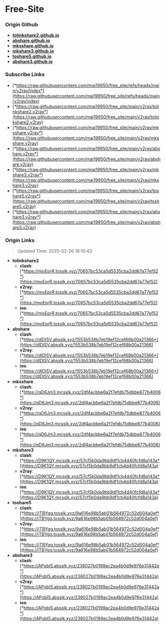 # Free-Site

### Origin Github

- [**tolinkshare2.github.io**](https://github.com/tolinkshare2/tolinkshare2.github.io)
- [**abshare.github.io**](https://github.com/abshare/abshare.github.io)
- [**mksshare.github.io**](https://github.com/mksshare/mksshare.github.io)
- [**mkshare3.github.io**](https://github.com/mkshare3/mkshare3.github.io)
- [**toshare5.github.io**](https://github.com/toshare5/toshare5.github.io)
- [**abshare3.github.io**](https://github.com/abshare3/abshare3.github.io)

### Subscribe Links

- [*https://raw.githubusercontent.com/mai19950/free_site/refs/heads/main/v2ray/index*](https://raw.githubusercontent.com/mai19950/free_site/refs/heads/main/v2ray/index)
- [*https://raw.githubusercontent.com/mai19950/free_site/main/v2ray/tolinkshare2.v2ray*](https://raw.githubusercontent.com/mai19950/free_site/main/v2ray/tolinkshare2.v2ray)
- [*https://raw.githubusercontent.com/mai19950/free_site/main/v2ray/mksshare.v2ray*](https://raw.githubusercontent.com/mai19950/free_site/main/v2ray/mksshare.v2ray)
- [*https://raw.githubusercontent.com/mai19950/free_site/main/v2ray/abshare.v2ray*](https://raw.githubusercontent.com/mai19950/free_site/main/v2ray/abshare.v2ray)
- [*https://raw.githubusercontent.com/mai19950/free_site/main/v2ray/mkshare3.v2ray*](https://raw.githubusercontent.com/mai19950/free_site/main/v2ray/mkshare3.v2ray)
- [*https://raw.githubusercontent.com/mai19950/free_site/main/v2ray/toshare5.v2ray*](https://raw.githubusercontent.com/mai19950/free_site/main/v2ray/toshare5.v2ray)
- [*https://raw.githubusercontent.com/mai19950/free_site/main/v2ray/abshare3.v2ray*](https://raw.githubusercontent.com/mai19950/free_site/main/v2ray/abshare3.v2ray)

### Origin Links

> Updated Time: 2025-02-26 16:10:43

- **tolinkshare2**
  - **clash**: [*https://moEprR.tosslk.xyz/70657bc53ca5d5535cba2dd67a77ef52*](https://moEprR.tosslk.xyz/70657bc53ca5d5535cba2dd67a77ef52)
  - **v2ray**: [*https://moEprR.tosslk.xyz/70657bc53ca5d5535cba2dd67a77ef52*](https://moEprR.tosslk.xyz/70657bc53ca5d5535cba2dd67a77ef52)
  - **ios**: [*https://moEprR.tosslk.xyz/70657bc53ca5d5535cba2dd67a77ef52*](https://moEprR.tosslk.xyz/70657bc53ca5d5535cba2dd67a77ef52)
- **abshare**
  - **clash**: [*https://dIDlSV.absslk.xyz/1553b538b7eb19ef12cef68b00a21366*](https://dIDlSV.absslk.xyz/1553b538b7eb19ef12cef68b00a21366)
  - **v2ray**: [*https://dIDlSV.absslk.xyz/1553b538b7eb19ef12cef68b00a21366*](https://dIDlSV.absslk.xyz/1553b538b7eb19ef12cef68b00a21366)
  - **ios**: [*https://dIDlSV.absslk.xyz/1553b538b7eb19ef12cef68b00a21366*](https://dIDlSV.absslk.xyz/1553b538b7eb19ef12cef68b00a21366)
- **mksshare**
  - **clash**: [*https://qD6Jm3.mcsslk.xyz/2df4acbbe6a2f7efdb75dbbe877b4006*](https://qD6Jm3.mcsslk.xyz/2df4acbbe6a2f7efdb75dbbe877b4006)
  - **v2ray**: [*https://qD6Jm3.mcsslk.xyz/2df4acbbe6a2f7efdb75dbbe877b4006*](https://qD6Jm3.mcsslk.xyz/2df4acbbe6a2f7efdb75dbbe877b4006)
  - **ios**: [*https://qD6Jm3.mcsslk.xyz/2df4acbbe6a2f7efdb75dbbe877b4006*](https://qD6Jm3.mcsslk.xyz/2df4acbbe6a2f7efdb75dbbe877b4006)
- **mkshare3**
  - **clash**: [*https://D9K1QY.mcsslk.xyz/57cf5b0da9bb9df1cb4d40fcfd8a143a*](https://D9K1QY.mcsslk.xyz/57cf5b0da9bb9df1cb4d40fcfd8a143a)
  - **v2ray**: [*https://D9K1QY.mcsslk.xyz/57cf5b0da9bb9df1cb4d40fcfd8a143a*](https://D9K1QY.mcsslk.xyz/57cf5b0da9bb9df1cb4d40fcfd8a143a)
  - **ios**: [*https://D9K1QY.mcsslk.xyz/57cf5b0da9bb9df1cb4d40fcfd8a143a*](https://D9K1QY.mcsslk.xyz/57cf5b0da9bb9df1cb4d40fcfd8a143a)
- **toshare5**
  - **clash**: [*https://iTBYgg.tosslk.xyz/9a616e98b5ab01b564972c52d004a0ef*](https://iTBYgg.tosslk.xyz/9a616e98b5ab01b564972c52d004a0ef)
  - **v2ray**: [*https://iTBYgg.tosslk.xyz/9a616e98b5ab01b564972c52d004a0ef*](https://iTBYgg.tosslk.xyz/9a616e98b5ab01b564972c52d004a0ef)
  - **ios**: [*https://iTBYgg.tosslk.xyz/9a616e98b5ab01b564972c52d004a0ef*](https://iTBYgg.tosslk.xyz/9a616e98b5ab01b564972c52d004a0ef)
- **abshare3**
  - **clash**: [*https://APobI5.absslk.xyz/236027b0199ac2ea4b0d9e976e31442a*](https://APobI5.absslk.xyz/236027b0199ac2ea4b0d9e976e31442a)
  - **v2ray**: [*https://APobI5.absslk.xyz/236027b0199ac2ea4b0d9e976e31442a*](https://APobI5.absslk.xyz/236027b0199ac2ea4b0d9e976e31442a)
  - **ios**: [*https://APobI5.absslk.xyz/236027b0199ac2ea4b0d9e976e31442a*](https://APobI5.absslk.xyz/236027b0199ac2ea4b0d9e976e31442a)
